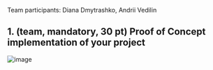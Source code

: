 Team participants: Diana Dmytrashko, Andrii Vedilin

## 1. (team, mandatory, 30 pt) Proof of Concept implementation of your project

![image](https://user-images.githubusercontent.com/76747280/130845738-2d02a497-d43e-4f91-bf6d-923a5d9068a0.png)
